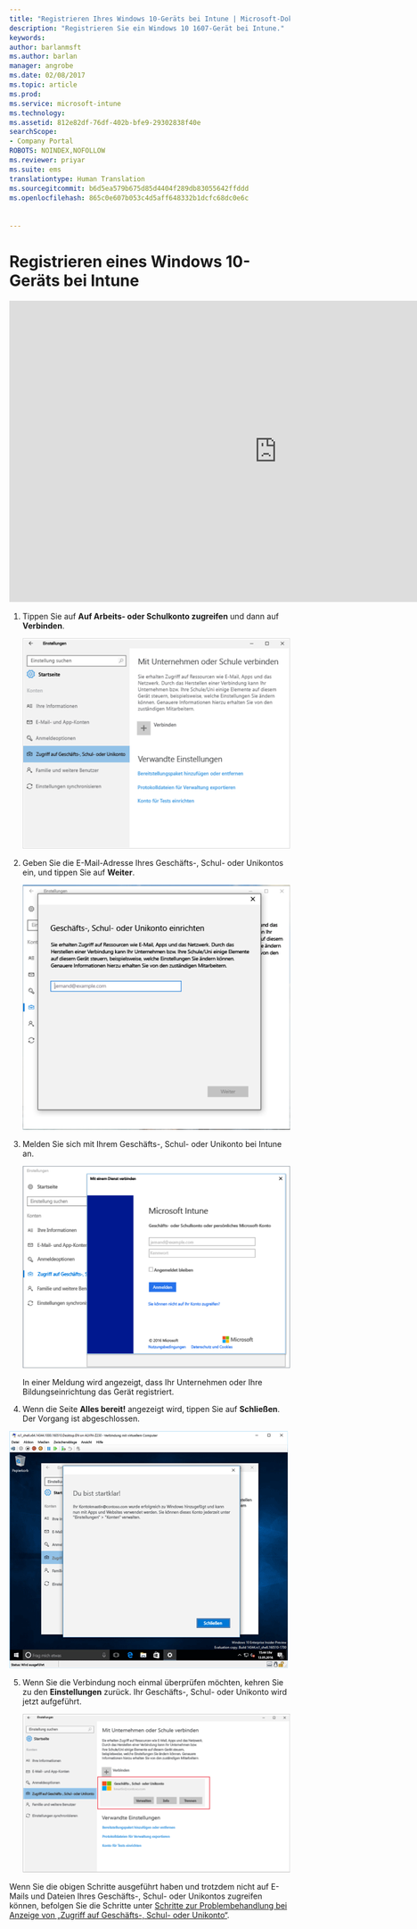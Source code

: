 ```yaml
---
title: "Registrieren Ihres Windows 10-Geräts bei Intune | Microsoft-Dokumentation"
description: "Registrieren Sie ein Windows 10 1607-Gerät bei Intune."
keywords: 
author: barlanmsft
ms.author: barlan
manager: angrobe
ms.date: 02/08/2017
ms.topic: article
ms.prod: 
ms.service: microsoft-intune
ms.technology: 
ms.assetid: 812e82df-76df-402b-bfe9-29302838f40e
searchScope:
- Company Portal
ROBOTS: NOINDEX,NOFOLLOW
ms.reviewer: priyar
ms.suite: ems
translationtype: Human Translation
ms.sourcegitcommit: b6d5ea579b675d85d4404f289db83055642ffddd
ms.openlocfilehash: 865c0e607b053c4d5aff648332b1dcfc68dc0e6c


---
```


# <a name="enroll-your-windows-10-device-in-intune"></a>Registrieren eines Windows 10-Geräts bei Intune

<iframe src="https://channel9.msdn.com/Series/IntuneEnrollment/Windows-Enrollment/player" width="960" height="540" allowFullScreen frameBorder="0"></iframe>

1.  Tippen Sie auf **Auf Arbeits- oder Schulkonto zugreifen** und dann auf **Verbinden**.

    ![Tap Access work school account](./media/w10-enroll-rs1-connect-to-work-or-school.png)

2.  Geben Sie die E-Mail-Adresse Ihres Geschäfts-, Schul- oder Unikontos ein, und tippen Sie auf **Weiter**.

    ![Enter your work or school-account](./media/w10-enroll-rs1-set-up-work-or-school-account.png)

3. Melden Sie sich mit Ihrem Geschäfts-, Schul- oder Unikonto bei Intune an.

    ![Geschäfts- oder Schulkonto hinzufügen](./media/w10-enroll-rs1-enter-your-credentials.png)

    In einer Meldung wird angezeigt, dass Ihr Unternehmen oder Ihre Bildungseinrichtung das Gerät registriert.

4. Wenn die Seite **Alles bereit!** angezeigt wird, tippen Sie auf **Schließen**. Der Vorgang ist abgeschlossen.

  ![Klicken Sie auf dem Bildschirm „Alles erledigt!" auf „Schließen“.](./media/w10-enroll-rs1-youre-all-set.png)

5. Wenn Sie die Verbindung noch einmal überprüfen möchten, kehren Sie zu den **Einstellungen** zurück. Ihr Geschäfts-, Schul- oder Unikonto wird jetzt aufgeführt.

    ![Validate that the connection was set up correctly](./media/w10-enroll-rs1-validate-successful-enrollment.png)

Wenn Sie die obigen Schritte ausgeführt haben und trotzdem nicht auf E-Mails und Dateien Ihres Geschäfts-, Schul- oder Unikontos zugreifen können, befolgen Sie die Schritte unter [Schritte zur Problembehandlung bei Anzeige von „Zugriff auf Geschäfts-, Schul- oder Unikonto“](troubleshoot-your-windows-10-device-windows.md#troubleshooting-steps-to-follow-if-you-see-access-work-or-school).



<!--HONumber=Dec16_HO2-->


